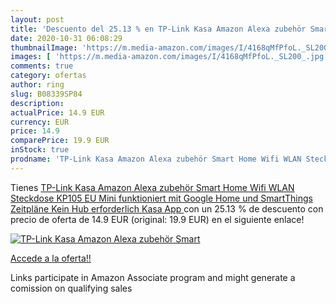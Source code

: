 ```yaml
---
layout: post
title: 'Descuento del 25.13 % en TP-Link Kasa Amazon Alexa zubehör Smart '
date: 2020-10-31 06:08:29
thumbnailImage: 'https://m.media-amazon.com/images/I/4168qMfPfoL._SL200_.jpg'
images: [ 'https://m.media-amazon.com/images/I/4168qMfPfoL._SL200_.jpg' ]
comments: true
category: ofertas
author: ring
slug: B08339SP84
description:
actualPrice: 14.9 EUR
currency: EUR
price: 14.9
comparePrice: 19.9 EUR
inStock: true
prodname: 'TP-Link Kasa Amazon Alexa zubehör Smart Home Wifi WLAN Steckdose KP105 EU  Mini  funktioniert mit Google Home und SmartThings  Zeitpläne  Kein Hub erforderlich  Kasa App '
---
```


Tienes [TP-Link Kasa Amazon Alexa zubehör Smart Home Wifi WLAN Steckdose KP105 EU  Mini  funktioniert mit Google Home und SmartThings  Zeitpläne  Kein Hub erforderlich  Kasa App ](https://www.amazon.de/dp/B08339SP84/?tag=tolees0ca-21) con un 25.13 % de descuento con precio de oferta de 14.9 EUR (original: 19.9 EUR) en el siguiente enlace!

[![TP-Link Kasa Amazon Alexa zubehör Smart ](https://m.media-amazon.com/images/I/4168qMfPfoL._SL200_.jpg)](https://www.amazon.de/dp/B08339SP84/?tag=tolees0ca-21)

[Accede a la oferta!!](https://www.amazon.de/dp/B08339SP84/?tag=tolees0ca-21)

Links participate in Amazon Associate program and might generate a comission on qualifying sales


